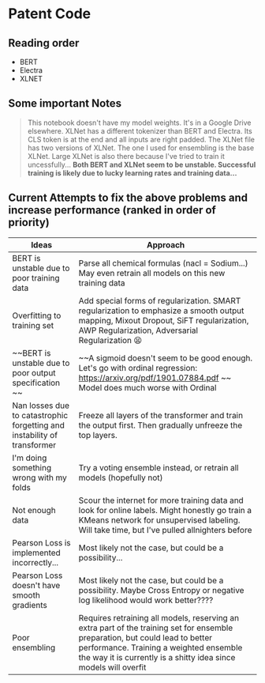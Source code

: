 # Patent Code


## Reading order

- BERT
- Electra
- XLNET

## Some important Notes
> This notebook doesn't have my model weights. It's in a Google Drive elsewhere.
> XLNet has a different tokenizer than BERT and Electra. Its CLS token is at the end and all inputs are right padded.
> The XLNet file has two versions of XLNet. The one I used for ensembling is the base XLNet. Large XLNet is also there because I've tried to train it uncessfully...
> **Both BERT and XLNet seem to be unstable. Successful training is likely due to lucky learning rates and training data...**

## Current Attempts to fix the above problems and increase performance (ranked in order of priority)

| Ideas | Approach |
| ------ | ------ |
| BERT is unstable due to poor training data | Parse all chemical formulas (nacl = Sodium...) May even retrain all models on this new training data|
| Overfitting to training set| Add special forms of regularization. SMART regularization to emphasize a smooth output mapping, Mixout Dropout, SiFT regularization, AWP Regularization, Adversarial Regularization 😫 |
| ~~BERT is unstable due to poor output specification ~~| ~~A sigmoid doesn't seem to be good enough. Let's go with ordinal regression: https://arxiv.org/pdf/1901.07884.pdf ~~ Model does much worse with Ordinal|
| Nan losses due to catastrophic forgetting and instability of transformer  | Freeze all layers of the transformer and train the output first. Then gradually unfreeze the top layers.  |
| I'm doing something wrong with my folds | Try a voting ensemble instead, or retrain all models (hopefully not) |
| Not enough data | Scour the internet for more training data and look for online labels. Might honestly go train a KMeans network for unsupervised labeling. Will take time, but I've pulled allnighters before|
| Pearson Loss is implemented incorrectly... | Most likely not the case, but could be a possibility... |
| Pearson Loss doesn't have smooth gradients | Most likely not the case, but could be a possibility. Maybe Cross Entropy or negative log likelihood would work better???? |
| Poor ensembling | Requires retraining all models, reserving an extra part of the training set for ensemble preparation, but could lead to better performance. Training a weighted ensemble the way it is currently is a shitty idea since models will overfit |

